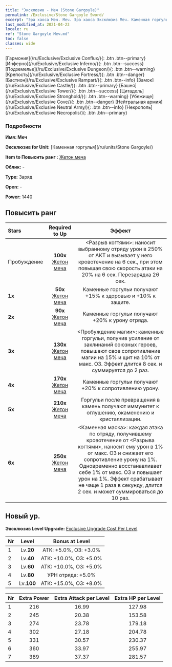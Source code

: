 ```yaml
---
title: "Эксклюзив - Меч (Stone Gargoyle)"
permalink: /Exclusive/Stone Gargoyle Sword/
excerpt: "Эра хаоса Меч. Меч. Эра хаоса Эксклюзив Меч. Каменная горгулья Эксклюзив."
last_modified_at: 2021-04-23
locale: ru
ref: "Stone Gargoyle Меч.md"
toc: false
classes: wide
---
```

 [Гармония](/ru/Exclusive/Exclusive Conflux/){: .btn .btn--primary} [Инферно](/ru/Exclusive/Exclusive Inferno/){: .btn .btn--success} [Подземелье](/ru/Exclusive/Exclusive Dungeon/){: .btn .btn--warning} [Крепость](/ru/Exclusive/Exclusive Fortress/){: .btn .btn--danger} [Бастион](/ru/Exclusive/Exclusive Rampart/){: .btn .btn--info} [Замок](/ru/Exclusive/Exclusive Castle/){: .btn .btn--primary} [Башня](/ru/Exclusive/Exclusive Tower/){: .btn .btn--success} [Цитадель](/ru/Exclusive/Exclusive Stronghold/){: .btn .btn--warning} [Убежище](/ru/Exclusive/Exclusive Cove/){: .btn .btn--danger} [Нейтральная армия](/ru/Exclusive/Exclusive Neutral Army/){: .btn .btn--info} [Некрополь](/ru/Exclusive/Exclusive Necropolis/){: .btn .btn--primary} 

### Подробности
 **Имя: Меч** 

 **Эксклюзив for Unit:** [Каменная горгулья](/ru/units/Stone Gargoyle/) 

 **Item to Повысить ранг :** [Жетон меча](/ItemsRU/con_912/)

 **Облик:** -

 **Type:** Заряд

 **Open:** -

 **Power:** 1440

## Повысить ранг 

  |     Stars    |  Required to Up | Эффект |
  |:-------------|:---------------:|:---------------:|
  |  Пробуждение  | **100x** [Жетон меча](/ItemsRU/con_912/) | <Разрыв когтями>: наносит выбранному отряду урон в 250% от АКТ и вызывает у него кровотечение на 6 сек., при этом повышая свою скорость атаки на 20% на 6 сек. Перезарядка 26 сек. |
  | **1x** <i class="fas fa-star"/> | **50x** [Жетон меча](/ItemsRU/con_912/) | Каменные горгульи получают +15% к здоровью и +10% к защите. |
  | **2x** <i class="fas fa-star"/> | **90x** [Жетон меча](/ItemsRU/con_912/) | Каменные горгульи получают +20% к урону отряда. |
  | **3x** <i class="fas fa-star"/> | **130x** [Жетон меча](/ItemsRU/con_912/) | <Пробуждение магии>: каменные горгульи, получив усиление от заклинаний союзных героев, повышают свое сопротивление магии на 15% и щит на 10% от макс. ОЗ. Эффект длится 8 сек. и суммируется до 2 раз. |
  | **4x** <i class="fas fa-star"/> | **170x** [Жетон меча](/ItemsRU/con_912/) | Каменные горгульи получают +20% к сопротивлению урону. |
  | **5x** <i class="fas fa-star"/> | **210x** [Жетон меча](/ItemsRU/con_912/) | Горгульи после превращения в камень получают иммунитет к оглушению, окаменению и кристаллизации. |
  | **6x** <i class="fas fa-star"/> | **250x** [Жетон меча](/ItemsRU/con_912/) | <Каменная маска>: каждая атака по отряду, получившему кровотечение от <Разрыва когтями>, наносит ему урон в 1% от макс. ОЗ и снижает его сопротивление урону на 1%. Одновременно восстанавливает себе 1% от макс. ОЗ и повышает урон на 1%. Эффект срабатывает не чаще 1 раза в секунду, длится 2 сек. и может суммироваться до 10 раз. |


## Новый ур.
 **Эксклюзив Level Upgrade:** [Exclusive Upgrade Cost Per Level](/Exclusive/ExclusiveUpgradeCostPerLevel/)

  |  Nr  |   Level  | Bonus at Level |
  |:-----|:--------:|:--------------:|
  | 1 | Lv.**20** | АТК: +5.0%, ОЗ: +3.0% |
  | 2 | Lv.**40** | АТК: +10.0%, ОЗ: +5.0% |
  | 3 | Lv.**60** | АТК: +10.0%, ОЗ: +5.0% |
  | 4 | Lv.**80** | УРН отряда: +5.0% |
  | 5 | Lv.**100** | АТК: +15.0%, ОЗ: +8.0% |


  |  Nr  |  Extra Power | Extra Attack per Level | Extra HP per Level |
  |:-----|:--------:|:--------:|:--------:|
  | 1 | 216 | 16.99 | 127.98 |
  | 2 | 245 | 20.38 | 153.58 |
  | 3 | 274 | 23.78 | 179.18 |
  | 4 | 302 | 27.18 | 204.78 |
  | 5 | 331 | 30.57 | 230.37 |
  | 6 | 360 | 33.97 | 255.97 |
  | 7 | 389 | 37.37 | 281.57 |


